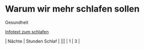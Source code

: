# Warum wir mehr schlafen sollen
Gesundheit

[Infotext zum schlafen](https://de.m.wikipedia.org/wiki/Schlaf)

| Nächte | Stunden Schlaf |
|||
| 1      | 3              |

